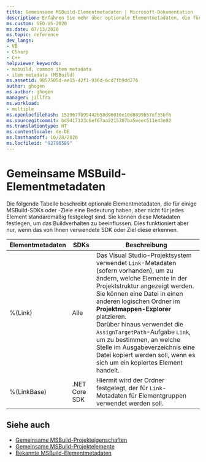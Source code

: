 ```yaml
---
title: Gemeinsame MSBuild-Elementmetadaten | Microsoft-Dokumentation
description: Erfahren Sie mehr über optionale Elementmetadaten, die für einige MSBuild-SDKs oder -Ziele eine Bedeutung haben, jedoch nicht für jedes Element standardmäßig festgelegt sind.
ms.custom: SEO-VS-2020
ms.date: 07/13/2020
ms.topic: reference
dev_langs:
- VB
- CSharp
- C++
helpviewer_keywords:
- msbuild, common item metadata
- item metadata (MSBuild)
ms.assetid: 9857505d-ae15-42f1-936d-6cd7fb9dd276
author: ghogen
ms.author: ghogen
manager: jillfra
ms.workload:
- multiple
ms.openlocfilehash: 152967fb99442b58d96016e10d8899b57ef35bf6
ms.sourcegitcommit: bd9417123c6ef67aa2215307ba5eeec511e43e02
ms.translationtype: HT
ms.contentlocale: de-DE
ms.lasthandoff: 10/28/2020
ms.locfileid: "92796589"
---
```

# <a name="common-msbuild-item-metadata"></a>Gemeinsame MSBuild-Elementmetadaten

Die folgende Tabelle beschreibt optionale Elementmetadaten, die für einige MSBuild-SDKs oder -Ziele eine Bedeutung haben, aber nicht für jedes Element standardmäßig festgelegt sind. Sie können diese Metadaten festlegen, um das Buildverhalten zu beeinflussen. Dies funktioniert aber nur, wenn das von Ihnen verwendete SDK oder Ziel diese erkennen.

| Elementmetadaten | SDKs | Beschreibung |
|---------------| ------- | -------------|
|%(Link)| Alle |Das Visual Studio-Projektsystem verwendet `Link`-Metadaten (sofern vorhanden), um zu ändern, welche Elemente in der Projektstruktur angezeigt werden. Sie können eine Datei in einen anderen logischen Ordner im **Projektmappen-Explorer** platzieren.<br />Darüber hinaus verwendet die `AssignTargetPath`-Aufgabe `Link`, um zu bestimmen, an welche Stelle im Ausgabeverzeichnis eine Datei kopiert werden soll, wenn es sich um ein kopiertes Element handelt.|
|%(LinkBase)| .NET Core SDK | Hiermit wird der Ordner festgelegt, der für `Link`-Metadaten für Elementgruppen verwendet werden soll. |

## <a name="see-also"></a>Siehe auch

- [Gemeinsame MSBuild-Projekteigenschaften](../msbuild/common-msbuild-project-properties.md)
- [Gemeinsame MSBuild-Projektelemente](../msbuild/common-msbuild-project-items.md)
- [Bekannte MSBuild-Elementmetadaten](msbuild-well-known-item-metadata.md)